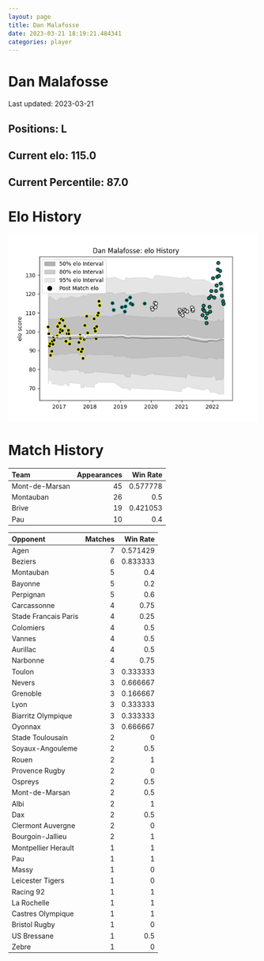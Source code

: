 ```yaml
---  
layout: page  
title: Dan Malafosse  
date: 2023-03-21 18:19:21.484341  
categories: player  
---
```

# Dan Malafosse


Last updated: 2023-03-21
## Positions: L

## Current elo: 115.0

## Current Percentile: 87.0

# Elo History


![elo history](history_DanMalafosse.png)
# Match History


| Team           |   Appearances |   Win Rate |
|:---------------|--------------:|-----------:|
| Mont-de-Marsan |            45 |   0.577778 |
| Montauban      |            26 |   0.5      |
| Brive          |            19 |   0.421053 |
| Pau            |            10 |   0.4      |

| Opponent             |   Matches |   Win Rate |
|:---------------------|----------:|-----------:|
| Agen                 |         7 |   0.571429 |
| Beziers              |         6 |   0.833333 |
| Montauban            |         5 |   0.4      |
| Bayonne              |         5 |   0.2      |
| Perpignan            |         5 |   0.6      |
| Carcassonne          |         4 |   0.75     |
| Stade Francais Paris |         4 |   0.25     |
| Colomiers            |         4 |   0.5      |
| Vannes               |         4 |   0.5      |
| Aurillac             |         4 |   0.5      |
| Narbonne             |         4 |   0.75     |
| Toulon               |         3 |   0.333333 |
| Nevers               |         3 |   0.666667 |
| Grenoble             |         3 |   0.166667 |
| Lyon                 |         3 |   0.333333 |
| Biarritz Olympique   |         3 |   0.333333 |
| Oyonnax              |         3 |   0.666667 |
| Stade Toulousain     |         2 |   0        |
| Soyaux-Angouleme     |         2 |   0.5      |
| Rouen                |         2 |   1        |
| Provence Rugby       |         2 |   0        |
| Ospreys              |         2 |   0.5      |
| Mont-de-Marsan       |         2 |   0.5      |
| Albi                 |         2 |   1        |
| Dax                  |         2 |   0.5      |
| Clermont Auvergne    |         2 |   0        |
| Bourgoin-Jallieu     |         2 |   1        |
| Montpellier Herault  |         1 |   1        |
| Pau                  |         1 |   1        |
| Massy                |         1 |   0        |
| Leicester Tigers     |         1 |   0        |
| Racing 92            |         1 |   1        |
| La Rochelle          |         1 |   1        |
| Castres Olympique    |         1 |   1        |
| Bristol Rugby        |         1 |   0        |
| US Bressane          |         1 |   0.5      |
| Zebre                |         1 |   0        |